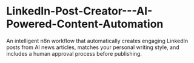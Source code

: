 # LinkedIn-Post-Creator---AI-Powered-Content-Automation
An intelligent n8n workflow that automatically creates engaging LinkedIn posts from AI news articles, matches your personal writing style, and includes a human approval process before publishing.
